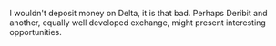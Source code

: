 I wouldn't deposit money on Delta, it is that bad. Perhaps Deribit and another, equally well developed exchange, might present interesting opportunities.